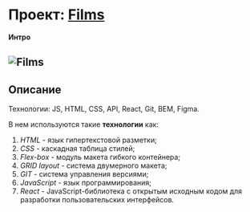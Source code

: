 # Проект: [Films](https://baronpenteract.github.io/movies-explorer-frontend/index.html)

**Интро**

## ![Films](src/images/icons/favicon.png)

## Описание

Технологии: JS, HTML, CSS, API, React, Git, BEM, Figma.

В нем используются такие **технологии** как:

1. _HTML_ - язык гипертекстовой разметки;
2. _CSS_ - каскадная таблица стилей;
3. _Flex-box_ - модуль макета гибкого контейнера;
4. _GRID layout_ - система двумерного макета;
5. _GIT_ - система управления версиями;
6. _JavaScript_ - язык программирования;
7. _React_ - JavaScript-библиотека с открытым исходным кодом для разработки пользовательских интерфейсов.

